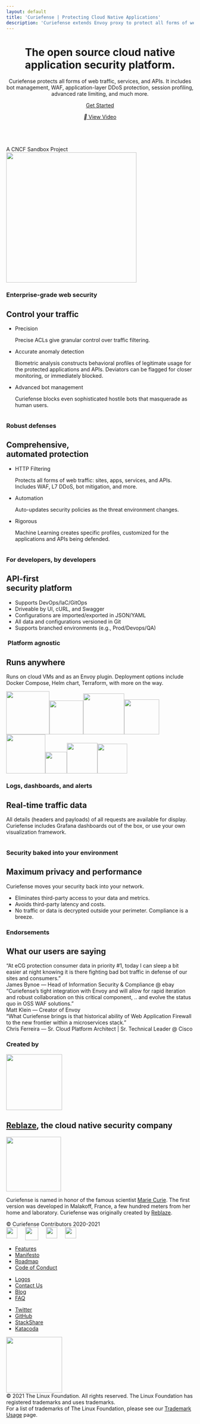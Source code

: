 ```yaml
---
layout: default
title: 'Curiefense | Protecting Cloud Native Applications'
description: 'Curiefense extends Envoy proxy to protect all forms of web traffic: sites, apps, services, and APIs. Includes Bot Management, WAF, application-layer DDoS protection, session profiling, advanced rate limiting, and much more, in a unified open source platform.'
---
```


<header id="hero" class="hero-2">
  <div class="flex-container-2 w-container">
    <div class="div-block">
      <h1>The open source cloud native application security platform.</h1>
      <p>Curiefense protects all forms of web traffic, services, and APIs. It includes bot management, WAF,
        application-layer DDoS protection, session profiling, advanced rate limiting, and much more.<br></p>
      <a href="https://docs.curiefense.io/installation/getting-started-with-curiefense"
         class="button-7 w-button">Get Started</a>
      <a href="#" class="lightbox-link w-inline-block w-lightbox">
        <p class="nav-link"><em class="italic-text-3"></em> View Video<br></p>
        <script type="application/json" class="w-json">{
  "items": [
    {
      "type": "video",
      "originalUrl": "https://www.youtube.com/watch?v=5KDTg_bFYsM&hd=1&autoplay=true&rel=0",
      "url": "https://www.youtube.com/watch?v=5KDTg_bFYsM&hd=1&autoplay=true&rel=0",
      "html": "<iframe class=\"embedly-embed\" src=\"//cdn.embedly.com/widgets/media.html?src=https%3A%2F%2Fwww.youtube.com%2Fembed%2F5KDTg_bFYsM%3Ffeature%3Doembed%26autoplay%3D1%26rel%3D0&display_name=YouTube&url=https%3A%2F%2Fwww.youtube.com%2Fwatch%3Fv%3D5KDTg_bFYsM&image=https%3A%2F%2Fi.ytimg.com%2Fvi%2F5KDTg_bFYsM%2Fhqdefault.jpg&args=rel%3D0&key=96f1f04c5f4143bcb0f2e68c87d65feb&autoplay=1&type=text%2Fhtml&schema=youtube\" width=\"940\" height=\"528\" scrolling=\"no\" title=\"YouTube embed\" frameborder=\"0\" allow=\"autoplay; fullscreen\" allowfullscreen=\"true\"></iframe>",
      "thumbnailUrl": "https://i.ytimg.com/vi/5KDTg_bFYsM/hqdefault.jpg",
      "width": 940,
      "height": 528
    }
  ]
}</script>
      </a>
    </div>
    <div class="hero-image-mask"><img src="images/5fb8444198723103ddf44156_DDOS-04-p-1600.png"
           sizes="(max-width: 479px) 92vw, (max-width: 767px) 95vw, (max-width: 991px) 252.46875px, 385.265625px"
           srcset="images/5fb8444198723103ddf44156_DDOS-04-p-1600-p-800.png 800w, images/5fb8444198723103ddf44156_DDOS-04-p-1600-p-1080.png 1080w, images/5fb8444198723103ddf44156_DDOS-04-p-1600.png 1600w"
           alt="" class="hero-image-2"></div>
  </div>
</header>
<div class="section-2">
  <div>A CNCF Sandbox Project</div><img src="images/cncf-color.svg" loading="lazy" width="350" alt=""
       class="image-9">
</div>
<div class="wrapper">
  <div class="section traffic">
    <div class="container w-container">
      <div class="row-section flex-vertical w-row">
        <div class="w-col w-col-5 w-col-stack">
          <div class="item-vertical first">
            <h3 class="heading-2">Enterprise-grade web security</h3>
            <h2 class="heading-3">Control your traffic</h2>
          </div>
          <div class="item-vertical">
            <ul role="list" class="list">
              <li class="list-item">
                <div class="list-item-title">Precision</div>
                <p class="paragraph">Precise ACLs give granular control over traffic filtering.</p>
              </li>
              <li class="list-item">
                <div class="list-item-title">Accurate anomaly detection</div>
                <p class="paragraph">Biometric analysis constructs behavioral profiles of legitimate usage for the
                  protected applications and APIs. Deviators can be flagged for closer monitoring, or immediately
                  blocked.</p>
              </li>
              <li class="list-item">
                <div class="list-item-title">Advanced bot management</div>
                <p class="paragraph">Curiefense blocks even sophisticated hostile bots that masquerade as human
                  users.</p>
              </li>
            </ul>
          </div>
        </div>
        <div class="w-col w-col-1 w-col-stack"></div>
        <div class="w-col w-col-6 w-col-stack"><img src="images/isometric_white_bg-06-06.png"
               srcset="images/isometric_white_bg-06-06-p-500.png 500w, images/isometric_white_bg-06-06-p-800.png 800w, images/isometric_white_bg-06-06-p-1080.png 1080w, images/isometric_white_bg-06-06-p-1600.png 1600w, images/isometric_white_bg-06-06-p-3200.png 3200w, images/isometric_white_bg-06-06.png 6580w"
               height="" sizes="(max-width: 767px) 89vw, (max-width: 991px) 75vw, 46vw" alt=""></div>
      </div>
    </div>
  </div>
  <div class="section automation">
    <div class="container w-container">
      <div class="row-section flex-vertical w-row">
        <div class="w-col w-col-5 w-col-stack">
          <div class="item-vertical first">
            <h3 class="heading-2 contrast">Robust defenses</h3>
            <h2 class="heading-3 contrast">Comprehensive,<br>automated protection</h2>
          </div>
          <div class="item-vertical">
            <ul role="list" class="list contrast">
              <li class="list-item">
                <div class="list-item-title contrast">HTTP Filtering</div>
                <p class="paragraph contrast">Protects all forms of web traffic: sites, apps, services, and APIs.
                  Includes WAF, L7 DDoS, bot mitigation, and more.</p>
              </li>
              <li class="list-item">
                <div class="list-item-title contrast">Automation</div>
                <p class="paragraph contrast">Auto-updates security policies as the threat environment changes.</p>
              </li>
              <li class="list-item">
                <div class="list-item-title contrast">Rigorous</div>
                <p class="paragraph contrast">Machine Learning creates specific profiles, customized for the
                  applications and APIs being defended.</p>
              </li>
            </ul>
          </div>
        </div>
        <div class="w-col w-col-1 w-col-stack"></div>
        <div class="w-col w-col-6 w-col-stack"><img src="images/security-layers_DARK_BG-03.png"
               srcset="images/security-layers_DARK_BG-03-p-500.png 500w, images/security-layers_DARK_BG-03-p-1600.png 1600w, images/security-layers_DARK_BG-03-p-2000.png 2000w, images/security-layers_DARK_BG-03-p-2600.png 2600w, images/security-layers_DARK_BG-03-p-3200.png 3200w, images/security-layers_DARK_BG-03.png 4478w"
               height="" sizes="(max-width: 767px) 89vw, (max-width: 991px) 75vw, 46vw" alt=""></div>
      </div>
    </div>
  </div>
  <div class="section">
    <div class="container w-container">
      <div class="row-section flex-vertical w-row">
        <div class="w-col w-col-5 w-col-stack">
          <div class="item-vertical first">
            <h3 class="heading-2">For developers, by developers</h3>
            <h2 class="heading-3">API-first <br>security platform</h2>
          </div>
          <div class="item-vertical">
            <ul role="list" class="list">
              <li class="list-item alt">
                <div>Supports DevOps/IaC/GitOps</div>
              </li>
              <li class="list-item alt">
                <div>Driveable by UI, cURL, and Swagger</div>
              </li>
              <li class="list-item alt">
                <div>Configurations are imported/exported in JSON/YAML</div>
              </li>
              <li class="list-item alt">
                <div>All data and configurations versioned in Git</div>
              </li>
              <li class="list-item alt">
                <div>Supports branched environments (e.g., Prod/Devops/QA)</div>
              </li>
            </ul>
          </div>
        </div>
        <div class="w-col w-col-1 w-col-stack"></div>
        <div class="w-col w-col-6 w-col-stack">
          <div class="w-embed w-script">
            <script id="asciicast-373999" src="https://asciinema.org/a/373999.js" async="" data-autoplay="true"
                    data-loop="true"></script>
          </div>
        </div>
      </div>
    </div>
  </div>
  <div class="section runs-anywhere">
    <div class="container w-container">
      <div class="row-section platform-agnostic w-row">
        <div class="w-col w-col-8 w-col-stack">
          <div class="item-vertical first">
            <h3 class="heading-2"> Platform agnostic</h3>
            <h2 class="heading-3">Runs anywhere</h2>
            <div class="item-vertical">
              <p class="paragraph hero-paragraph">Runs on cloud VMs and as an Envoy plugin. Deployment options
                include Docker Compose, Helm chart, Terraform, with more on the way.<br></p>
            </div>
          </div>
        </div>
        <div class="w-col w-col-4 w-col-stack"></div>
      </div>
      <div class="item-vertical">
        <div class="w-layout-grid platforms-grid"><img src="images/Docker-compose.png" loading="lazy" height="116"
               sizes="91.46875px" srcset="images/Docker-compose-p-500.png 500w, images/Docker-compose.png 526w"
               alt=""><img src="images/kubernetes-logo.png" loading="lazy" height="91" sizes="93.78125px"
               srcset="images/kubernetes-logo-p-500.png 500w, images/kubernetes-logo-p-800.png 800w, images/kubernetes-logo.png 3600w"
               alt=""><img src="images/istio-logo.png" loading="lazy" height="110" alt=""><img
               src="images/Envoy.png" loading="lazy" height="94" alt=""><img src="images/google-cloud-1200-630.png"
               loading="lazy" height="105" sizes="200px"
               srcset="images/google-cloud-1200-630-p-500.png 500w, images/google-cloud-1200-630-p-800.png 800w, images/google-cloud-1200-630-p-1080.png 1080w, images/google-cloud-1200-630.png 1200w"
               alt=""><img src="images/aws_logo_smile_1200x630.png" loading="lazy" height="58" sizes="97.1875px"
               srcset="images/aws_logo_smile_1200x630-p-500.png 500w, images/aws_logo_smile_1200x630.png 605w"
               alt=""><img src="images/azure-icon-250x250.png" loading="lazy" height="82" alt=""><img
               src="images/Terraform.png" loading="lazy" height="80" sizes="(max-width: 479px) 88vw, 266.859375px"
               srcset="images/Terraform-p-500.png 500w, images/Terraform-p-800.png 800w, images/Terraform-p-1080.png 1080w, images/Terraform-p-1600.png 1600w, images/Terraform.png 1838w"
               alt=""></div>
      </div>
    </div>
  </div>
  <div class="section real-time">
    <div class="container w-container">
      <div class="row-section real-time w-row">
        <div class="w-col w-col-8">
          <div class="item-vertical first">
            <h3 class="heading-2 contrast">Logs, dashboards, and alerts</h3>
            <h2 class="heading-3 contrast">Real-time traffic data</h2>
            <div class="item-vertical">
              <p class="paragraph hero-paragraph contrast">All details (headers and payloads) of all requests are
                available for display. Curiefense includes Grafana dashboards out of the box, or use your own
                visualization framework.<br></p>
            </div>
          </div>
        </div>
        <div class="w-col w-col-4"></div>
      </div>
      <div class="item-vertical">
        <div class="real-time-screenshot"><img src="images/real_time_screenshot.jpg" loading="lazy"
               sizes="(max-width: 479px) 93vw, (max-width: 767px) 92vw, 94vw"
               srcset="images/real_time_screenshot-p-500.jpeg 500w, images/real_time_screenshot-p-800.jpeg 800w, images/real_time_screenshot-p-1080.jpeg 1080w, images/real_time_screenshot-p-1600.jpeg 1600w, images/real_time_screenshot-p-2000.jpeg 2000w, images/real_time_screenshot.jpg 2124w"
               alt=""></div>
      </div>
    </div>
  </div>
  <div class="section performance">
    <div class="container w-container">
      <div class="item-vertical first">
        <h3 class="heading-2">Security baked into your environment</h3>
        <h2 class="heading-3">Maximum privacy and performance</h2>
        <div class="item-vertical">
          <p class="paragraph hero-paragraph">Curiefense moves your security back into your network.<br></p>
        </div>
      </div>
      <div class="item-vertical">
        <ul role="list" class="list">
          <li class="list-item alt">
            <div>Eliminates third-party access to your data and metrics.</div>
          </li>
          <li class="list-item alt">
            <div>Avoids third-party latency and costs.<br></div>
          </li>
          <li class="list-item alt">
            <div>No traffic or data is decrypted outside your perimeter. Compliance is a breeze.</div>
          </li>
        </ul>
      </div>
    </div>
  </div>
  <div class="section endorsements">
    <div class="container w-container">
      <div class="item-vertical">
        <div class="item-vertical first">
          <h3 class="heading-2">Endorsements</h3>
          <h2 class="heading-3">What our users are saying</h2>
        </div>
        <div class="item-vertical">
          <div data-delay="7000" data-animation="cross" data-autoplay="1" data-easing="ease-out"
               data-hide-arrows="1" data-duration="1500" data-infinite="1" class="endorsements-slider w-slider">
            <div class="mask w-slider-mask">
              <div class="endorsements-slide w-slide">
                <div class="row endorsments-row w-row">
                  <div class="column w-col w-col-4 w-col-small-small-stack">
                    <div class="endorsements-photo"><img src="images/james.jpg" loading="lazy" alt=""
                           class="endorsments-img"></div>
                  </div>
                  <div class="w-col w-col-8 w-col-small-small-stack">
                    <div class="endorsments-copy">
                      <div class="endorsements-quote">“At eCG protection consumer data in priority #1, today I can
                        sleep a bit easier at night knowing it is there fighting bad bot traffic in defense of our
                        sites and consumers.”</div>
                      <div class="endorsements-author">James Bynoe — Head of Information Security &amp; Compliance @
                        ebay</div>
                    </div>
                  </div>
                </div>
              </div>
              <div class="endorsements-slide w-slide">
                <div class="row endorsments-row w-row">
                  <div class="column w-col w-col-4 w-col-small-small-stack">
                    <div class="endorsements-photo"><img src="images/matt-endorsment.jpg" loading="lazy"
                           sizes="(max-width: 479px) 93vw, (max-width: 767px) 92vw, 30vw"
                           srcset="images/matt-endorsment-p-500.jpeg 500w, images/matt-endorsment.jpg 684w" alt=""
                           class="endorsments-img"></div>
                  </div>
                  <div class="w-col w-col-8 w-col-small-small-stack">
                    <div class="endorsments-copy">
                      <div class="endorsements-quote">“Curiefense’s tight integration with Envoy and will allow for
                        rapid iteration and robust collaboration on this critical component, .. and evolve the
                        status quo in OSS WAF solutions.”</div>
                      <div class="endorsements-author">Matt Klein — Creator of Envoy</div>
                    </div>
                  </div>
                </div>
              </div>
              <div class="endorsements-slide w-slide">
                <div class="row endorsments-row w-row">
                  <div class="column w-col w-col-4 w-col-small-small-stack">
                    <div class="endorsements-photo"><img src="images/chris.jpg" loading="lazy" alt=""
                           class="endorsments-img"></div>
                  </div>
                  <div class="w-col w-col-8 w-col-small-small-stack">
                    <div class="endorsments-copy">
                      <div class="endorsements-quote">“What Curiefense brings is that historical ability of Web
                        Application Firewall to the new frontier within a microservices stack.”</div>
                      <div class="endorsements-author">Chris Ferreira — Sr. Cloud Platform Architect | Sr. Technical
                        Leader @ Cisco</div>
                    </div>
                  </div>
                </div>
              </div>
            </div>
            <div class="endorsements-arrows w-slider-arrow-left">
              <div class="icon-2 w-icon-slider-left"></div>
            </div>
            <div class="endorsements-arrows w-slider-arrow-right">
              <div class="icon w-icon-slider-right"></div>
            </div>
            <div class="endorsements-slidenav w-slider-nav w-slider-nav-invert w-round"></div>
          </div>
        </div>
      </div>
    </div>
  </div>
  <div class="section createdby">
    <div class="container w-container">
      <div class="item-vertical centered">
        <div class="item-vertical first">
          <h3 class="heading-2">Created by</h3>
          <div>
            <a href="https://www.reblaze.com/" target="_blank" class="w-inline-block"><img
                   src="images/reblaze-logomark-black.svg" loading="lazy" width="150" alt=""></a>
          </div>
          <h2 class="heading-3">
            <a href="https://www.reblaze.com/" target="_blank">Reblaze</a>, the cloud native security company
          </h2>
        </div>
      </div>
    </div>
  </div>
  <div class="section footer">
    <div class="container w-container">
      <div class="w-row">
        <div class="w-col w-col-4"><img src="images/curie-01.svg" width="147" alt="">
          <div class="footer-description">
            <p class="paragraph">Curiefense is named in honor of the famous scientist <a href="marie-curie"
                 target="_blank">Marie Curie</a>. The first version was developed in Malakoff, France, a few hundred
              meters from her home and laboratory. Curiefense was originally created by <a
                 href="https://www.reblaze.com/" target="_blank">Reblaze</a>.<br></p>
          </div>
          <div class="footer-copyright">© Curiefense Contributors 2020-2021</div>
          <div class="columns w-row">
            <div class="w-col w-col-2 w-col-small-3 w-col-tiny-3">
              <a href="https://github.com/curiefense" target="_blank" class="w-inline-block"><img
                     src="images/github.svg" loading="lazy" width="30" alt=""></a>
            </div>
            <div class="w-col w-col-2 w-col-small-3 w-col-tiny-3">
              <a href="https://twitter.com/curiefense" target="_blank" class="w-inline-block"><img
                     src="images/twitter.svg" loading="lazy" width="35" alt=""></a>
            </div>
            <div class="w-col w-col-2 w-col-small-3 w-col-tiny-3">
              <a href="https://join.slack.com/t/curiefense/shared_invite/zt-nc8lyrjo-JJoY2mwrqNOfkmoA6ycTHg"
                 target="_blank" class="w-inline-block"><img src="images/slack.svg" loading="lazy" width="30"
                     alt=""></a>
            </div>
            <div class="w-col w-col-6 w-col-small-3 w-col-tiny-3">
              <a href="https://www.linkedin.com/company/curiefense" target="_blank" class="w-inline-block"><img
                     src="images/linkedin.svg" loading="lazy" width="30" alt=""></a>
            </div>
          </div>
        </div>
        <div class="w-col w-col-2"></div>
        <div class="w-col w-col-2">
          <ul role="list" class="footer-list">
            <li class="footer-list-item">
              <a href="features" class="footer-list-item-link">Features</a>
            </li>
            <li class="footer-list-item">
              <a href="manifesto" class="footer-list-item-link">Manifesto</a>
            </li>
            <li class="footer-list-item">
              <a href="https://github.com/curiefense/curiefense/blob/master/ROADMAP.md" target="_blank"
                 class="footer-list-item-link">Roadmap</a>
            </li>
            <li class="footer-list-item">
              <a href="https://github.com/curiefense/curiefense/blob/master/CODE_OF_CONDUCT.md" target="_blank"
                 class="footer-list-item-link">Code of Conduct</a>
            </li>
          </ul>
        </div>
        <div class="w-col w-col-2">
          <ul role="list" class="footer-list second">
            <li class="footer-list-item">
              <a href="https://github.com/cncf/artwork/blob/master/examples/sandbox.md#curiefense-logos"
                 target="_blank" class="footer-list-item-link">Logos</a>
            </li>
            <li class="footer-list-item">
              <a href="contact-us" class="footer-list-item-link">Contact Us</a>
            </li>
            <li class="footer-list-item">
              <a href="blog" class="footer-list-item-link">Blog</a>
            </li>
            <li class="footer-list-item">
              <a href="faq" class="footer-list-item-link">FAQ</a>
            </li>
          </ul>
        </div>
        <div class="w-col w-col-2">
          <ul role="list" class="footer-list second">
            <li class="footer-list-item">
              <a href="https://twitter.com/curiefense" target="_blank" class="footer-list-item-link">Twitter</a>
            </li>
            <li class="footer-list-item">
              <a href="https://github.com/curiefense/curiefense" target="_blank"
                 class="footer-list-item-link">GitHub</a>
            </li>
            <li class="footer-list-item">
              <a href="https://stackshare.io/curiefense/curiefense" target="_blank"
                 class="footer-list-item-link">StackShare</a>
            </li>
            <li class="footer-list-item">
              <a href="https://www.katacoda.com/curiefense" target="_blank"
                 class="footer-list-item-link">Katacoda</a>
            </li>
          </ul>
        </div>
      </div>
    </div>
    <div class="container-2 w-container">
      <a href="https://www.cncf.io/sandbox-projects/" target="_blank" class="w-inline-block"><img
             src="images/cncf-sandbox-horizontal-color.svg" loading="lazy" width="150" alt="" class="image-8"></a>
    </div>
    <div class="w-container">
      <div class="text-block-4">© 2021 The Linux Foundation. All rights reserved. The Linux Foundation has
        registered trademarks and uses trademarks. <br>For a list of trademarks of The Linux Foundation, please see
        our <a href="https://www.linuxfoundation.org/en/trademark-usage/" target="_blank">Trademark Usage</a> page.
      </div>
    </div>
  </div>
</div>
<script src="https://d3e54v103j8qbb.cloudfront.net/js/jquery-3.5.1.min.dc5e7f18c8.js?site=5f906e60f009d620eb2024dd"
        type="text/javascript" integrity="sha256-9/aliU8dGd2tb6OSsuzixeV4y/faTqgFtohetphbbj0="
        crossorigin="anonymous"></script>
<script src="js/curiefense.js" type="text/javascript"></script>
<!-- [if lte IE 9]><script src="https://cdnjs.cloudflare.com/ajax/libs/placeholders/3.0.2/placeholders.min.js"></script><![endif] -->